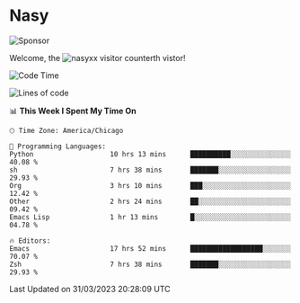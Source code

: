 # Nasy

<!--
<p align="center">
<img height="200" src="https://github-readme-stats.vercel.app/api?username=nasyxx&count_private=true&show_icons=true&theme=dracula&include_all_commits=true"/>
<img height="200" src="https://github-readme-stats.vercel.app/api/top-langs/?username=nasyxx&theme=dracula&hide=html,jupyter+notebook&count_private=true&show_icons=true"/>
</p>

  
----------------
-->

![Sponsor](https://img.shields.io/static/v1.svg?label=Sponsor&message=%E2%9D%A4&logo=GitHub&style=flat&color=pink)
 
Welcome, the ![nasyxx visitor counter](https://count.getloli.com/get/@nasyxx?theme=rule34)th vistor!
 
<!--START_SECTION:waka-->
![Code Time](http://img.shields.io/badge/Code%20Time-3%2C340%20hrs%201%20min-blue)

![Lines of code](https://img.shields.io/badge/From%20Hello%20World%20I%27ve%20Written-6.2%20million%20lines%20of%20code-blue)

📊 **This Week I Spent My Time On** 

```text
🕑︎ Time Zone: America/Chicago

💬 Programming Languages: 
Python                   10 hrs 13 mins      ██████████░░░░░░░░░░░░░░░   40.08 % 
sh                       7 hrs 38 mins       ███████░░░░░░░░░░░░░░░░░░   29.93 % 
Org                      3 hrs 10 mins       ███░░░░░░░░░░░░░░░░░░░░░░   12.42 % 
Other                    2 hrs 24 mins       ██░░░░░░░░░░░░░░░░░░░░░░░   09.42 % 
Emacs Lisp               1 hr 13 mins        █░░░░░░░░░░░░░░░░░░░░░░░░   04.78 % 

🔥 Editors: 
Emacs                    17 hrs 52 mins      ██████████████████░░░░░░░   70.07 % 
Zsh                      7 hrs 38 mins       ███████░░░░░░░░░░░░░░░░░░   29.93 % 
```


 Last Updated on 31/03/2023 20:28:09 UTC
<!--END_SECTION:waka-->

<!-- ![visitors](https://visitor-badge.laobi.icu/badge?page_id=nasyxx.nasyxx) -->
